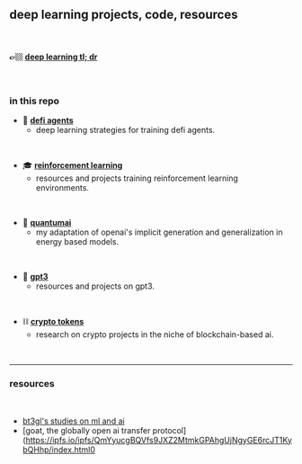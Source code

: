 ## deep learning projects, code, resources
 
<br>

#### 👉🏼 [deep learning tl; dr](deep_learning_tldr.md)

<br>

### in this repo

* 🤖 **[defi agents](agents)**
  * deep learning strategies for training defi agents.

<br>

* 🎓 **[reinforcement learning](RL)**
  * resources and projects training reinforcement learning environments.

<br>

* 🧬 **[quantumai](EBMs)**
  * my adaptation of openai's implicit generation and generalization in energy based models.
 
 
<br>

* 🦾 **[gpt3](GPT3)**
  * resources and projects on gpt3.

<br>


* ⛓ **[crypto tokens](crypto_tokens)**
  * research on crypto projects in the niche of blockchain-based ai.


<br>

----

### resources

<br>

* [bt3gl's studies on ml and ai](https://singularity-sh.vercel.app/archives.html)
* [goat, the globally open ai transfer protocol](https://ipfs.io/ipfs/QmYyucgBQVfs9JXZ2MtmkGPAhgUjNgyGE6rcJT1KybQHhp/index.html0
